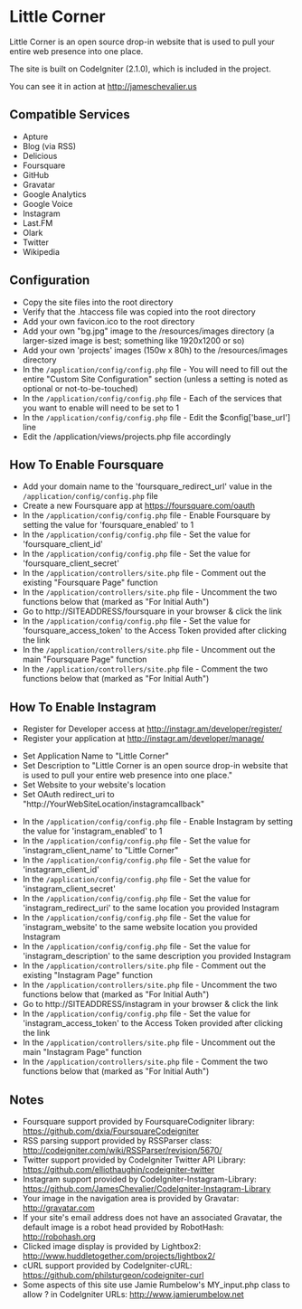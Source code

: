 Little Corner
=============

Little Corner is an open source drop-in website that is used to pull your entire web presence into one place.

The site is built on CodeIgniter (2.1.0), which is included in the project.

You can see it in action at http://jameschevalier.us


Compatible Services
-------------------

* Apture
* Blog (via RSS)
* Delicious
* Foursquare
* GitHub
* Gravatar
* Google Analytics
* Google Voice
* Instagram
* Last.FM
* Olark
* Twitter
* Wikipedia


Configuration
-------------

* Copy the site files into the root directory
* Verify that the .htaccess file was copied into the root directory
* Add your own favicon.ico to the root directory
* Add your own "bg.jpg" image to the /resources/images directory (a larger-sized image is best; something like 1920x1200 or so)
* Add your own 'projects' images (150w x 80h) to the /resources/images directory
* In the `/application/config/config.php` file - You will need to fill out the entire "Custom Site Configuration" section (unless a setting is noted as optional or not-to-be-touched)
* In the `/application/config/config.php` file - Each of the services that you want to enable will need to be set to 1
* In the `/application/config/config.php` file - Edit the $config['base_url'] line
* Edit the /application/views/projects.php file accordingly


How To Enable Foursquare
------------------------

* Add your domain name to the 'foursquare_redirect_url' value in the `/application/config/config.php` file
* Create a new Foursquare app at https://foursquare.com/oauth
* In the `/application/config/config.php` file - Enable Foursquare by setting the value for 'foursquare_enabled' to 1
* In the `/application/config/config.php` file - Set the value for 'foursquare_client_id'
* In the `/application/config/config.php` file - Set the value for 'foursquare_client_secret'
* In the `/application/controllers/site.php` file - Comment out the existing "Foursquare Page" function
* In the `/application/controllers/site.php` file - Uncomment the two functions below that (marked as "For Initial Auth")
* Go to http://SITEADDRESS/foursquare in your browser & click the link
* In the `/application/config/config.php` file - Set the value for 'foursquare_access_token' to the Access Token provided after clicking the link
* In the `/application/controllers/site.php` file - Uncomment out the main "Foursquare Page" function
* In the `/application/controllers/site.php` file - Comment the two functions below that (marked as "For Initial Auth")


How To Enable Instagram
-----------------------

* Register for Developer access at http://instagr.am/developer/register/
* Register your application at http://instagr.am/developer/manage/
- Set Application Name to "Little Corner"
- Set Description to "Little Corner is an open source drop-in website that is used to pull your entire web presence into one place."
- Set Website to your website's location
- Set OAuth redirect_uri to "http://YourWebSiteLocation/instagramcallback"
* In the `/application/config/config.php` file - Enable Instagram by setting the value for 'instagram_enabled' to 1
* In the `/application/config/config.php` file - Set the value for 'instagram_client_name' to "Little Corner"
* In the `/application/config/config.php` file - Set the value for 'instagram_client_id'
* In the `/application/config/config.php` file - Set the value for 'instagram_client_secret'
* In the `/application/config/config.php` file - Set the value for 'instagram_redirect_uri' to the same location you provided Instagram
* In the `/application/config/config.php` file - Set the value for 'instagram_website' to the same website location you provided Instagram
* In the `/application/config/config.php` file - Set the value for 'instagram_description' to the same description you provided Instagram
* In the `/application/controllers/site.php` file - Comment out the existing "Instagram Page" function
* In the `/application/controllers/site.php` file - Uncomment the two functions below that (marked as "For Initial Auth")
* Go to http://SITEADDRESS/instagram in your browser & click the link
* In the `/application/config/config.php` file - Set the value for 'instagram_access_token' to the Access Token provided after clicking the link
* In the `/application/controllers/site.php` file - Uncomment out the main "Instagram Page" function
* In the `/application/controllers/site.php` file - Comment the two functions below that (marked as "For Initial Auth")


Notes
-----

* Foursquare support provided by FoursquareCodigniter library: https://github.com/dxia/FoursquareCodeigniter
* RSS parsing support provided by RSSParser class: http://codeigniter.com/wiki/RSSParser/revision/5670/
* Twitter support provided by CodeIgniter Twitter API Library: https://github.com/elliothaughin/codeigniter-twitter
* Instagram support provided by CodeIgniter-Instagram-Library: https://github.com/JamesChevalier/CodeIgniter-Instagram-Library
* Your image in the navigation area is provided by Gravatar: http://gravatar.com
* If your site's email address does not have an associated Gravatar, the default image is a robot head provided by RobotHash: http://robohash.org
* Clicked image display is provided by Lightbox2: http://www.huddletogether.com/projects/lightbox2/
* cURL support provided by CodeIgniter-cURL: https://github.com/philsturgeon/codeigniter-curl
* Some aspects of this site use Jamie Rumbelow's MY_input.php class to allow ? in CodeIgniter URLs: http://www.jamierumbelow.net